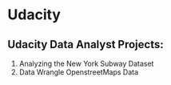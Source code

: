 # Udacity

## Udacity Data Analyst Projects:  

1. Analyzing the New York Subway Dataset  
2. Data Wrangle OpenstreetMaps Data  
